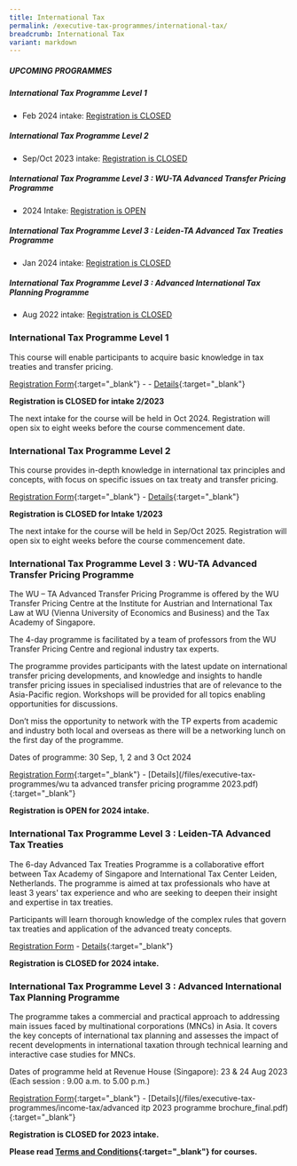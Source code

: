 ```yaml
---
title: International Tax
permalink: /executive-tax-programmes/international-tax/
breadcrumb: International Tax
variant: markdown
---
```

##### **UPCOMING PROGRAMMES**
##### **International Tax Programme Level 1**
* Feb 2024 intake: [Registration is CLOSED](/executive-tax-programmes/international-tax/#etp1IT-ta-id)

##### **International Tax Programme Level 2**
* Sep/Oct 2023 intake: [Registration is CLOSED](/executive-tax-programmes/international-tax/#etp2IT-ta-id)

##### **International Tax Programme Level 3 : WU-TA Advanced Transfer Pricing Programme**
* 2024 Intake: [Registration is OPEN](/executive-tax-programmes/international-tax/#wu-ta-id)

##### **International Tax Programme Level 3 : Leiden-TA Advanced Tax Treaties Programme**
* Jan 2024 intake: [Registration is CLOSED](/executive-tax-programmes/international-tax/#leiden-ta-id)

##### **International Tax Programme Level 3 : Advanced International Tax Planning Programme**
* Aug 2022 intake: [Registration is CLOSED](/executive-tax-programmes/international-tax/#itp-id)


<a id="etp1IT-ta-id"></a>
### **International Tax Programme Level 1**

This course will enable participants to acquire basic knowledge in tax treaties and transfer pricing.

[Registration Form](https://go.gov.sg/l1int22023reg){:target="_blank"} - - [Details](/files/executive-tax-programmes/l1inttax22023brochure.pdf){:target="_blank"}

**Registration is CLOSED for intake 2/2023**

The next intake for the course will be held in Oct 2024. Registration will open six to eight weeks before the course commencement date.

<a id="etp2IT-ta-id"></a>
### **International Tax Programme Level 2**

This course provides in-depth knowledge in international tax principles and concepts, with focus on specific issues on tax treaty and transfer pricing.

[Registration Form](   https://go.gov.sg/l2inttax12023registration){:target="_blank"} - [Details](/files/executive-tax-programmes/income-tax/coursebrochurel2internationaltax12023.pdf){:target="_blank"}

**Registration is CLOSED for Intake 1/2023**

The next intake for the course will be held in Sep/Oct 2025. Registration will open six to eight weeks before the course commencement date.

<a id="wu-ta-id"></a>
### **International Tax Programme Level 3 : WU-TA Advanced Transfer Pricing Programme**

The WU – TA Advanced Transfer Pricing Programme is offered by the WU Transfer Pricing Centre at the Institute for Austrian and International Tax Law at WU (Vienna University of Economics and Business) and the Tax Academy of Singapore. 

The 4-day programme is facilitated by a team of professors from the WU Transfer Pricing Centre and regional industry tax experts.

The programme provides participants with the latest update on international transfer pricing developments, and knowledge and insights to handle transfer pricing issues in specialised industries that are of relevance to the Asia-Pacific region. Workshops will be provided for all topics enabling opportunities for discussions.

Don’t miss the opportunity to network with the TP experts from academic and industry both local and overseas as there will be a networking lunch on the first day of the programme.

Dates of programme: 30 Sep, 1, 2 and 3 Oct 2024

[Registration Form](https://go.gov.sg/jdlk77){:target="_blank"} - [Details](/files/executive-tax-programmes/wu ta advanced transfer pricing programme 2023.pdf){:target="_blank"}

**Registration is OPEN for 2024 intake.**

<a id="leiden-ta-id"></a>
### **International Tax Programme Level 3 : Leiden-TA Advanced Tax Treaties**

The 6-day Advanced Tax Treaties Programme is a collaborative effort between Tax Academy of Singapore and International Tax Center Leiden, Netherlands. The programme is aimed at tax professionals who have at least 3 years' tax experience and who are seeking to deepen their insight and expertise in tax treaties.

Participants will learn thorough knowledge of the complex rules that govern tax treaties and application of the advanced treaty concepts.

[Registration Form](https://form.gov.sg/653f847150a8d4001252df0d) - [Details](/files/seminars-brochures/closing_date_extend_att_brochure_jan2024.pdf){:target="_blank"}

**Registration is CLOSED for 2024 intake.**

<a id="itp-id"></a>
### **International Tax Programme Level 3 : Advanced International Tax Planning Programme**

The programme takes a commercial and practical approach to addressing main issues faced by multinational corporations (MNCs) in Asia. It covers the key concepts of international tax planning and assesses the impact of recent developments in international taxation through technical learning and interactive case studies for MNCs.  

Dates of programme held at Revenue House (Singapore): 23 &amp; 24 Aug 2023 (Each session : 9.00 a.m. to 5.00 p.m.)

[Registration Form](https://go.gov.sg/intltax2023){:target="_blank"} - [Details](/files/executive-tax-programmes/income-tax/advanced itp 2023 programme brochure_final.pdf){:target="_blank"}

**Registration is CLOSED for 2023 intake.**

**Please read [Terms and Conditions](/executive-tax-programmes/terms-and-conditions/){:target="_blank"} for courses.**